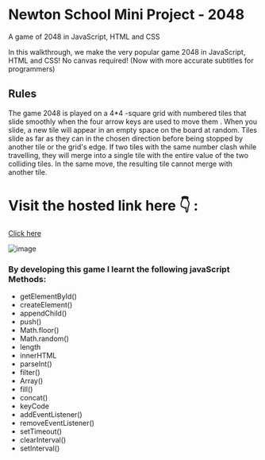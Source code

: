  # Newton School Mini Project - 2048
A game of 2048 in JavaScript, HTML and CSS

In this walkthrough, we make the very popular game 2048 in JavaScript, HTML and CSS! No canvas required! (Now with more accurate subtitles for programmers)


## Rules
The game 2048 is played on a 4*4 -square grid with numbered tiles that slide smoothly when the four arrow keys are used to move them . When you slide, a new tile will appear in an empty space on the board at random. Tiles slide as far as they can in the chosen direction before being stopped by another tile or the grid's edge. If two tiles with the same number clash while travelling, they will merge into a single tile with the entire value of the two colliding tiles. In the same move, the resulting tile cannot merge with another tile.

# Visit the hosted link here 👇 :
  [Click here](https://2048gamens.netlify.app/)

![image](https://user-images.githubusercontent.com/40845324/170442979-b9fe0ceb-2ba7-454a-aa42-b0137652a93a.png)


  ### By developing this game I learnt the following javaScript Methods:
- getElementById()
- createElement()
- appendChild()
- push()
- Math.floor()
- Math.random()
- length
- innerHTML
- parseInt()
- filter()
- Array()
- fill()
- concat()
- keyCode
- addEventListener()
- removeEventListener()
- setTimeout()
- clearInterval()
- setInterval()
